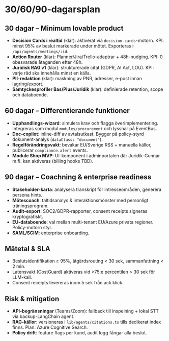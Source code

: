 # 30/60/90-dagarsplan

## 30 dagar – Minimum lovable product
- **Decision Cards i realtid** (klar): aktiverat via `decision-cards`-motorn. KPI: minst 95% av beslut markerade under mötet. Exporteras i `/api/agents/meetings/:id`.
- **Action Router** (klar): Planner/Jira/Trello-adaptrar + 48h-nudging. KPI: 0 obesvarade åtaganden efter 48h.
- **Juridisk RAG v1** (klar): strukturerade citat (GDPR, AI Act, LOU). KPI: varje råd ska innehålla minst en källa.
- **PII-redaktion** (klar): maskning av PNR, adresser, e-post innan lagring/export.
- **Samtyckesprofiler Bas/Plus/Juridik** (klar): definierade retention, scope och databoende.

## 60 dagar – Differentierande funktioner
- **Upphandlings-wizard**: simulera krav och flagga överimplementering. Integreras som modul `modules/procurement` och lyssnar på EventBus.
- **Doc-copilot**: inline-diff av avtalsutkast. Bygger på policy-styrd dokument-analys (`dataClass: "document"`).
- **Regelförändringsvakt**: bevakar EU/Sverige RSS + manuella källor, publicerar `compliance.alert` events.
- **Module Shop MVP**: UI-komponent i adminportalen där Juridik-Gunnar m.fl. kan aktiveras (billing hooks TBD).

## 90 dagar – Coachning & enterprise readiness
- **Stakeholder-karta**: analysera transkript för intresseområden, generera persona hints.
- **Mötescoach**: taltidsanalys & interaktionsmönster med personligt träningsprogram.
- **Audit-export**: SOC2/GDPR-rapporter, consent receipts signeras kryptografiskt.
- **EU-databoende**: val mellan multi-tenant EU/Azure privata regioner. Policy-motorn styr.
- **SAML/SCIM**: enterprise onboarding.

## Mätetal & SLA
- Beslutsidentifikation ≥ 95%, åtgärdsrouting < 30 sek, sammanfattning < 2 min.
- Latensvakt (CostGuard) aktiveras vid >75:e percentilen > 30 sek för LLM-kall.
- Consent receipts levereras inom 5 sek från ack klick.

## Risk & mitigation
- **API-begränsningar** (Teams/Zoom): fallback till inspelning + lokal STT via backup-LangChain agent.
- **RAG-källor**: versioneras i `lib/agents/citations.ts` tills dedikerat index finns. Plan: Azure Cognitive Search.
- **Policy drift**: feature flags per kund, audit logg fångar alla beslut.
